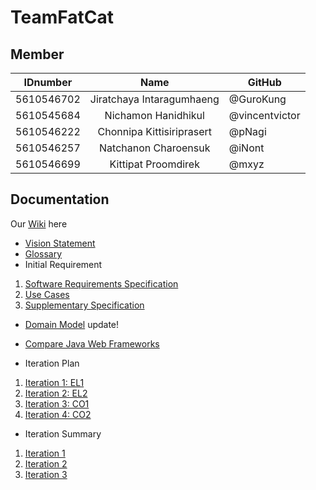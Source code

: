 # TeamFatCat

## Member 
| IDnumber | Name | GitHub |
| ---------- |:-------:| -------------------- |
| 5610546702 | Jiratchaya Intaragumhaeng | @GuroKung |
| 5610545684 | Nichamon Hanidhikul | @vincentvictor |
| 5610546222 | Chonnipa Kittisiriprasert | @pNagi |
| 5610546257 | Natchanon Charoensuk | @iNont |
| 5610546699 | Kittipat Proomdirek | @mxyz |


## Documentation
Our [Wiki](https://github.com/SSD2015/maxininontnachy-gugimiro/wiki) here

- [Vision Statement](https://github.com/SSD2015/maxininontnachy-gugimiro/wiki/Vision-Statement) 
- [Glossary](https://github.com/SSD2015/TeamFatCat/wiki/Appendix-A%3A-Glossary)
- Initial Requirement
 1. [Software Requirements Specification](https://github.com/SSD2015/maxininontnachy-gugimiro/wiki/Software-Requirements-Specification)
 2. [Use Cases](https://github.com/SSD2015/maxininontnachy-gugimiro/wiki/System-Features-%28UC%29)
 3. [Supplementary Specification](https://github.com/SSD2015/maxininontnachy-gugimiro/wiki/Other-Nonfunctional-Requirements)
- [Domain Model](http://github.com/SSD2015/TeamFatCat/wiki/Domain-Model) update!
- [Compare Java Web Frameworks](https://docs.google.com/document/d/1wE9YfZV8S0POgV3MoY_d8RkaUqgGF7FI8-lNCQXZsr4)

- Iteration Plan
 1. [Iteration 1: EL1](https://github.com/SSD2015/TeamFatCat/wiki/Iteration-Plan-1)
 2. [Iteration 2: EL2](https://github.com/SSD2015/TeamFatCat/wiki/Iteration-Plan-2)
 3. [Iteration 3: CO1](https://github.com/SSD2015/TeamFatCat/wiki/Iteration-Plan-3)
 4. [Iteration 4: CO2](https://github.com/SSD2015/TeamFatCat/wiki/Iteration-Plan-4)

- Iteration Summary
 1. [Iteration 1](https://github.com/SSD2015/TeamFatCat/wiki/Iteration-Summary-1)
 2. [Iteration 2](https://github.com/SSD2015/TeamFatCat/wiki/Iteration-Summary-2)
 3. [Iteration 3](https://github.com/SSD2015/TeamFatCat/wiki/Iteration-Summary-3)

